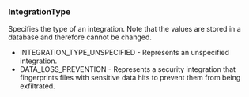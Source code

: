 ### IntegrationType
Specifies the type of an integration. Note that the values are stored in a
 database and therefore cannot be changed.

- INTEGRATION_TYPE_UNSPECIFIED - Represents an unspecified integration.
- DATA_LOSS_PREVENTION - Represents a security integration that fingerprints files with sensitive
 data hits to prevent them from being exfiltrated.
